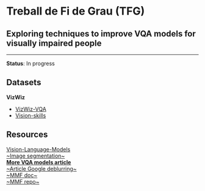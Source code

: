 # Treball de Fi de Grau (TFG)
## Exploring techniques to improve VQA models for visually impaired people
---
**Status**: In progress

## Datasets
**VizWiz**
- [VizWiz-VQA](https://vizwiz.org/tasks-and-datasets/vqa/)
- [Vision-skills](https://vizwiz.org/tasks-and-datasets/vision-skills/)

## Resources
[Vision-Language-Models](https://huggingface.co/blog/vision_language_pretraining)  
[~Image segmentation~](https://huggingface.co/blog/clipseg-zero-shot)  
[**More VQA models article**](https://medium.com/data-science-at-microsoft/visual-question-answering-with-multimodal-transformers-d4f57950c867)  
[~Article Google deblurring~](https://ai.googleblog.com/2022/09/a-multi-axis-approach-for-vision.html)  
[~MMF doc~](https://mmf.sh/docs/projects/m4c/)  
[~MMF repo~](https://github.com/facebookresearch/mmf)  



